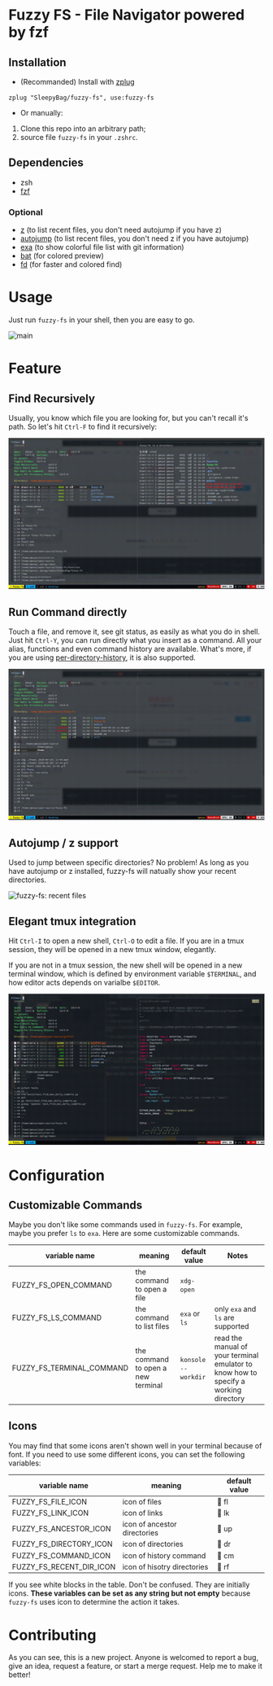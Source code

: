# Fuzzy FS - File Navigator powered by fzf

## Installation

- (Recommanded) Install with [zplug](https://github.com/zplug/zplug "zplug")

```
zplug "SleepyBag/fuzzy-fs", use:fuzzy-fs
```

- Or manually:

1. Clone this repo into an arbitrary path;
2. source file `fuzzy-fs` in your `.zshrc`.

## Dependencies

- zsh
- [fzf](https://github.com/junegunn/fzf "fzf")

### Optional

- [z](https://github.com/rupa/z "z") (to list recent files, you don't need autojump if you have z)
- [autojump](https://github.com/wting/autojump "autojump") (to list recent files, you don't need z if you have autojump)
- [exa](https://github.com/ogham/exa "exa") (to show colorful file list with git information)
- [bat](https://github.com/sharkdp/bat "bat") (for colored preview)
- [fd](https://github.com/sharkdp/fd "fd") (for faster and colored find)

# Usage

Just run `fuzzy-fs` in your shell, then you are easy to go.

![main](https://raw.githubusercontent.com/SleepyBag/fuzzy-fs/readme/demonstration/main.gif "fuzzy-fs")

# Feature

## Find Recursively

Usually, you know which file you are looking for, but you can't recall it's path. So let's hit `Ctrl-F` to find it recursively:

![fuzzy-fs: find](https://raw.githubusercontent.com/SleepyBag/fuzzy-fs/readme/demonstration/find.gif "fuzzy-fs: find")

## Run Command directly

Touch a file, and remove it, see git status, as easily as what you do in shell. Just hit `Ctrl-Y`, you can run directly what you insert as a command. All your alias, functions and even command history are available. What's more, if you are using [per-directory-history](https://github.com/jimhester/per-directory-history "per-directory-history"), it is also supported.

![fuzzy-fs: command](https://raw.githubusercontent.com/SleepyBag/fuzzy-fs/readme/demonstration/command.gif "fuzzy-fs: command")

## Autojump / z support

Used to jump between specific directories? No problem! As long as you have autojump or z installed, fuzzy-fs will natually show your recent directories.

![fuzzy-fs: recent files](https://raw.githubusercontent.com/SleepyBag/fuzzy-fs/readme/demonstration/recent-files.gif "fuzzy-fs: recent files")

## Elegant tmux integration

Hit `Ctrl-I` to open a new shell, `Ctrl-O` to edit a file. If you are in a tmux session, they will be opened in a new tmux window, elegantly.

If you are not in a tmux session, the new shell will be opened in a new terminal window, which is defined by environment variable `$TERMINAL`, and how editor acts depends on varialbe `$EDITOR`.

![fuzzy-fs: tmux](https://raw.githubusercontent.com/SleepyBag/fuzzy-fs/readme/demonstration/tmux.gif "fuzzy-fs: tmux")

# Configuration

## Customizable Commands

Maybe you don't like some commands used in `fuzzy-fs`. For example, maybe you prefer `ls` to `exa`. Here are some customizable commands.

| variable name             | meaning                            | default value       | Notes                                                                                |
|---------------------------|------------------------------------|---------------------|--------------------------------------------------------------------------------------|
| FUZZY_FS_OPEN_COMMAND     | the command to open a file         | `xdg-open`          |                                                                                      |
| FUZZY_FS_LS_COMMAND       | the command to list files          | `exa` or `ls`       | only `exa` and `ls` are supported                                                    |
| FUZZY_FS_TERMINAL_COMMAND | the command to open a new terminal | `konsole --workdir` | read the manual of your terminal emulator to know how to specify a working directory |

## Icons

You may find that some icons aren't shown well in your terminal because of font. If you need to use some different icons, you can set the following variables:

| variable name            | meaning                      | default value |
|--------------------------|------------------------------|---------------|
| FUZZY_FS_FILE_ICON       | icon of files                |  fl          |
| FUZZY_FS_LINK_ICON       | icon of links                |  lk          |
| FUZZY_FS_ANCESTOR_ICON   | icon of ancestor directories |  up          |
| FUZZY_FS_DIRECTORY_ICON  | icon of directories          |  dr          |
| FUZZY_FS_COMMAND_ICON    | icon of history command      |  cm          |
| FUZZY_FS_RECENT_DIR_ICON | icon of hisotry directories  |  rf          |

If you see white blocks in the table. Don't be confused. They are initially icons. **These variables can be set as any string but not empty** because `fuzzy-fs` uses icon to determine the action it takes.

# Contributing

As you can see, this is a new project. Anyone is welcomed to report a bug, give an idea, request a feature, or start a merge request. Help me to make it better!
